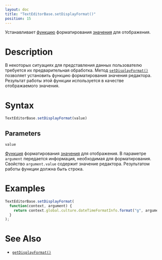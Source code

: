 ```yaml
---
layout: doc
title: "TextEditorBase.setDisplayFormat()"
position: 15
---
```


Устанавливает [функцию](../../../KeyConcepts/Script/) форматирования [значения](../../EditorBase/EditorBase.getValue/) для отображения.

# Description

В некоторых ситуациях для представления данных пользователю требуется их предварительная обработка.
Метод [`setDisplayFormat()`](../TextEditorBase.setDisplayFormat/) позволяет установить функцию
форматирования значения редактора. Результат работы этой функции используется в качестве
отображаемого значения.

# Syntax

```js
TextEditorBase.setDisplayFormat(value)
```

## Parameters

`value`

[Функция](../../../KeyConcepts/Script/) форматирования [значения](../../EditorBase/EditorBase.getValue/)
для отображения. В параметре `argument` передается информация, необходимая для форматирования. Свойство
`argument.value` содержит значение редактора. Результатом работы функции должна быть строка.

# Examples

```js
TextEditorBase.setDisplayFormat(
  function(context, argument) {
    return context.global.culture.dateTimeFormatInfo.format("g", argument.value);
  }
);
```

# See Also

* [`getDisplayFormat()`](../TextEditorBase.getDisplayFormat/)
